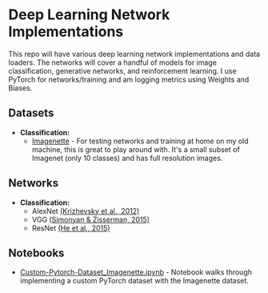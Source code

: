 # Deep Learning Network Implementations
This repo will have various deep learning network implementations and data loaders. The networks will cover a handful of models for image classification, generative networks, and reinforcement learning. I use PyTorch for networks/training and am logging metrics using Weights and Biases.  

## Datasets
- **Classification:** 
    - [Imagenette](https://github.com/fastai/imagenette) - For testing networks and training at home on my old machine, this is great to play around with. It's a small subset of Imagenet (only 10 classes) and has full resolution images. 

## Networks
-  **Classification:**
    - AlexNet [(Krizhevsky et al., 2012)](https://proceedings.neurips.cc/paper/2012/file/c399862d3b9d6b76c8436e924a68c45b-Paper.pdf)
    - VGG [(Simonyan & Zisserman, 2015)](https://arxiv.org/abs/1409.1556)
    - ResNet [(He et al., 2015)](https://arxiv.org/abs/1512.03385)
## Notebooks
- [Custom-Pytorch-Dataset_Imagenette.ipynb](https://github.com/khajash/dl-networks/blob/main/notebooks/Custom-Pytorch-Dataset_Imagenette.ipynb) - Notebook walks through implementing a custom PyTorch dataset with the Imagenette dataset.